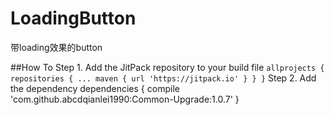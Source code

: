 # LoadingButton
带loading效果的button

##How To
Step 1. Add the JitPack repository to your build file
``
allprojects {
		repositories {
			...
			maven { url 'https://jitpack.io' }
		}
	}
``
Step 2. Add the dependency
dependencies {
	        compile 'com.github.abcdqianlei1990:Common-Upgrade:1.0.7'
	}
